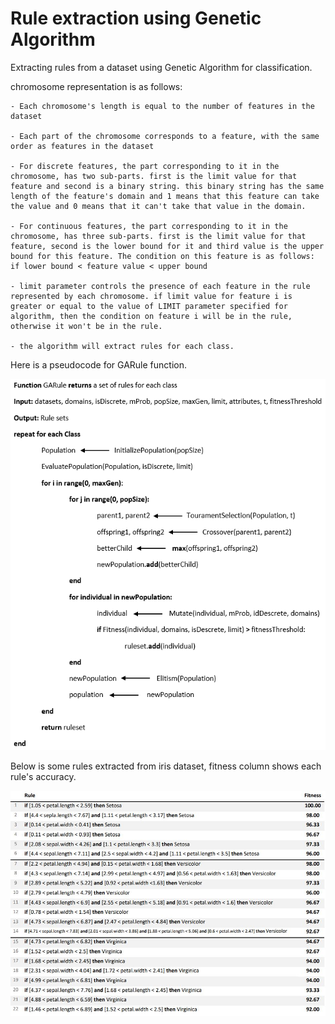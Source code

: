 # Rule extraction using Genetic Algorithm
 
Extracting rules from a dataset using Genetic Algorithm for classification. 

chromosome representation is as follows:

    - Each chromosome's length is equal to the number of features in the dataset
    
    - Each part of the chromosome corresponds to a feature, with the same order as features in the dataset

    - For discrete features, the part corresponding to it in the chromosome, has two sub-parts. first is the limit value for that feature and second is a binary string. this binary string has the same length of the feature's domain and 1 means that this feature can take the value and 0 means that it can't take that value in the domain. 

    - For continuous features, the part corresponding to it in the chromosome, has three sub-parts. first is the limit value for that feature, second is the lower bound for it and third value is the upper bound for this feature. The condition on this feature is as follows: if lower bound < feature value < upper bound

    - limit parameter controls the presence of each feature in the rule represented by each chromosome. if limit value for feature i is greater or equal to the value of LIMIT parameter specified for algorithm, then the condition on feature i will be in the rule, otherwise it won't be in the rule.

    - the algorithm will extract rules for each class.

Here is a pseudocode for GARule function.

<img src="/pseudocode.png" alt="pseudocode of algorithm" title="pseudocode">

Below is some rules extracted from iris dataset, fitness column shows each rule's accuracy.

<img src="/rules.JPG" alt="rules extracted from iris dataset." title="iris dataset.">
